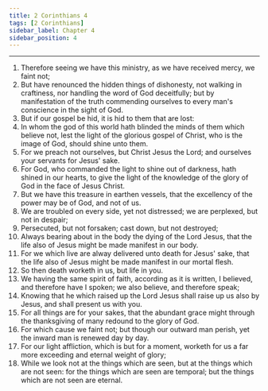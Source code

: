 ```yaml
---
title: 2 Corinthians 4
tags: [2 Corinthians]
sidebar_label: Chapter 4
sidebar_position: 4
---
```


---
1. Therefore seeing we have this ministry, as we have received mercy, we faint not;
2. But have renounced the hidden things of dishonesty, not walking in craftiness, nor handling the word of God deceitfully; but by manifestation of the truth commending ourselves to every man's conscience in the sight of God.
3. But if our gospel be hid, it is hid to them that are lost:
4. In whom the god of this world hath blinded the minds of them which believe not, lest the light of the glorious gospel of Christ, who is the image of God, should shine unto them.
5. For we preach not ourselves, but Christ Jesus the Lord; and ourselves your servants for Jesus' sake.
6. For God, who commanded the light to shine out of darkness, hath shined in our hearts, to give the light of the knowledge of the glory of God in the face of Jesus Christ.
7. But we have this treasure in earthen vessels, that the excellency of the power may be of God, and not of us.
8. We are troubled on every side, yet not distressed; we are perplexed, but not in despair;
9. Persecuted, but not forsaken; cast down, but not destroyed;
10. Always bearing about in the body the dying of the Lord Jesus, that the life also of Jesus might be made manifest in our body.
11. For we which live are alway delivered unto death for Jesus' sake, that the life also of Jesus might be made manifest in our mortal flesh.
12. So then death worketh in us, but life in you.
13. We having the same spirit of faith, according as it is written, I believed, and therefore have I spoken; we also believe, and therefore speak;
14. Knowing that he which raised up the Lord Jesus shall raise up us also by Jesus, and shall present us with you.
15. For all things are for your sakes, that the abundant grace might through the thanksgiving of many redound to the glory of God.
16. For which cause we faint not; but though our outward man perish, yet the inward man is renewed day by day.
17. For our light affliction, which is but for a moment, worketh for us a far more exceeding and eternal weight of glory;
18. While we look not at the things which are seen, but at the things which are not seen: for the things which are seen are temporal; but the things which are not seen are eternal.